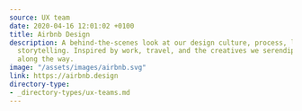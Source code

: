 ```yaml
---
source: UX team
date: 2020-04-16 12:01:02 +0100
title: Airbnb Design
description: A behind-the-scenes look at our design culture, process, learnings, and
  storytelling. Inspired by work, travel, and the creatives we serendipitously meet
  along the way.
image: "/assets/images/airbnb.svg"
link: https://airbnb.design
directory-type: 
- _directory-types/ux-teams.md
---
```

